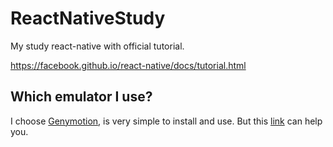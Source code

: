 # ReactNativeStudy

My study react-native with official tutorial.

https://facebook.github.io/react-native/docs/tutorial.html

## Which emulator I use?

I choose [Genymotion](https://www.genymotion.com/), is very simple to install and use.
But this [link](http://techapple.net/2014/05/5-best-android-emulators-linux-run-android-apps-linux-ubuntulinuxmintfedoraarchlinuxopensusemageiacentos-etc/) can help you.
